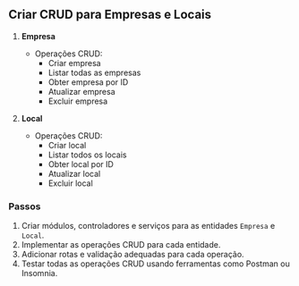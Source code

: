 ## Criar CRUD para Empresas e Locais

1. **Empresa**
   - Operações CRUD:
     - Criar empresa
     - Listar todas as empresas
     - Obter empresa por ID
     - Atualizar empresa
     - Excluir empresa

2. **Local**
   - Operações CRUD:
     - Criar local
     - Listar todos os locais
     - Obter local por ID
     - Atualizar local
     - Excluir local

### Passos

1. Criar módulos, controladores e serviços para as entidades `Empresa` e `Local`.
2. Implementar as operações CRUD para cada entidade.
3. Adicionar rotas e validação adequadas para cada operação.
4. Testar todas as operações CRUD usando ferramentas como Postman ou Insomnia.
